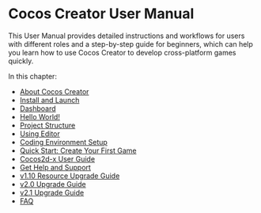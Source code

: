 # Cocos Creator User Manual

This User Manual provides detailed instructions and workflows for users with different roles and a step-by-step guide for beginners, which can help you learn how to use Cocos Creator to develop cross-platform games quickly.

In this chapter:

- [About Cocos Creator](introduction.md)
- [Install and Launch](install.md)
- [Dashboard](dashboard.md)
- [Hello World!](hello-world.md)
- [Project Structure](project-structure.md)
- [Using Editor](basics/editor-overview.md)
- [Coding Environment Setup](coding-setup.md)
- [Quick Start: Create Your First Game](quick-start.md)
- [Cocos2d-x User Guide](cocos2d-x-guide.md)
- [Get Help and Support](support.md)
- [v1.10 Resource Upgrade Guide](../release-notes/raw-asset-migration.md)
- [v2.0 Upgrade Guide](../release-notes/upgrade-guide-v2.0.md)
- [v2.1 Upgrade Guide](../release-notes/upgrade-guide-v2.1.md)
- [FAQ](faq.md)
